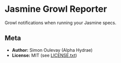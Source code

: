 # Jasmine Growl Reporter

Growl notifications when running your Jasmine specs.

## Meta

* **Author:** Simon Oulevay (Alpha Hydrae)
* **License:** MIT (see [LICENSE.txt](https://raw.github.com/AlphaHydrae/jasmine-growl-reporter/master/LICENSE.txt))
